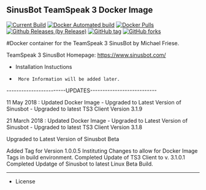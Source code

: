 ## SinusBot TeamSpeak 3 Docker Image

[![Current Build](https://images.microbadger.com/badges/version/asos/sinusbot.svg)](https://microbadger.com/images/asos/sinusbot "Get your own version badge on microbadger.com")
[![Docker Automated build](https://img.shields.io/docker/automated/asos/sinusbot.svg?style=plastic)](https://hub.docker.com/r/asos/sinusbot/builds)
[![Docker Pulls](https://img.shields.io/docker/pulls/asos/teamspeak.svg?style=plastic)](https://github.com/asosgaming/sinusbot)
[![Github Releases (by Release)](https://img.shields.io/github/release/asosgaming/sinusbot.svg?style=plastic)](https://github.com/asosgaming/sinusbot/releases)
[![GitHub tag](https://img.shields.io/github/tag/asosgaming/sinusbot.svg?style=plastic)](https://github.com/asosgaming/sinusbot/tags)
[![GitHub forks](https://img.shields.io/github/forks/asosgaming/sinusbot.svg?style=plastic)](https://github.com/asosgaming/sinusbot/network)

#Docker container for the TeamSpeak 3 SinusBot by Michael Friese.

TeamSpeak 3 SinusBot Homepage: https://www.sinusbot.com/


* Installation Instuctions

*      More Information will be added later.


------------------------UPDATES---------------------------

11 May 2018 : Updated Docker Image
    - Upgraded to Latest Version of Sinusbot
    - Upgraded to latest TS3 Client Version 3.1.9

21 March 2018 : Updated Docker Image
    - Upgraded to Latest Version of Sinusbot
    - Upgraded to latest TS3 Client Version 3.1.8

Upgraded to Latest Version of Sinusbot Beta

Added Tag for Version 1.0.0.5
Instituting Changes to allow for Docker Image Tags in build environment.
Completed Update of TS3 Client to v. 3.1.0.1
Completed Updatge of Sinusbot to latest Linux Beta Build.

----------------------------------------------------------

* License
